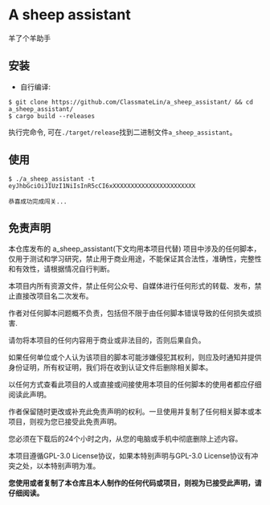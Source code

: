 # A sheep assistant

羊了个羊助手

## 安装

- 自行编译:

```
$ git clone https://github.com/ClassmateLin/a_sheep_assistant/ && cd a_sheep_assistant/
$ cargo build --releases
```
执行完命令, 可在`./target/release`找到二进制文件`a_sheep_assistant`。

## 使用

```
$ ./a_sheep_assistant -t eyJhbGciOiJIUzI1NiIsInR5cCI6xXXXXXXXXXXXXXXXXXXXXXXX

恭喜成功完成闯关...
```

## 免责声明
本仓库发布的 a_sheep_assistant(下文均用本项目代替) 项目中涉及的任何脚本，仅用于测试和学习研究，禁止用于商业用途，不能保证其合法性，准确性，完整性和有效性，请根据情况自行判断。

本项目内所有资源文件，禁止任何公众号、自媒体进行任何形式的转载、发布，禁止直接改项目名二次发布。

作者对任何脚本问题概不负责，包括但不限于由任何脚本错误导致的任何损失或损害.

请勿将本项目的任何内容用于商业或非法目的，否则后果自负。

如果任何单位或个人认为该项目的脚本可能涉嫌侵犯其权利，则应及时通知并提供身份证明，所有权证明，我们将在收到认证文件后删除相关脚本。

以任何方式查看此项目的人或直接或间接使用本项目的任何脚本的使用者都应仔细阅读此声明。

作者保留随时更改或补充此免责声明的权利。一旦使用并复制了任何相关脚本或本项目，则视为您已接受此免责声明。

您必须在下载后的24个小时之内，从您的电脑或手机中彻底删除上述内容。

本项目遵循GPL-3.0 License协议，如果本特别声明与GPL-3.0 License协议有冲突之处，以本特别声明为准。

**您使用或者复制了本仓库且本人制作的任何代码或项目，则视为已接受此声明，请仔细阅读。**